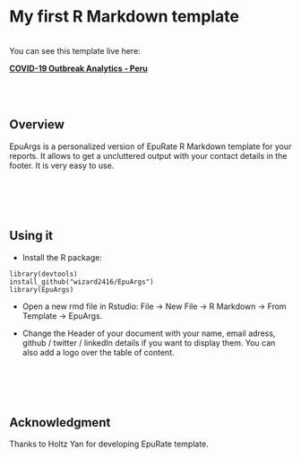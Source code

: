 My first R Markdown template
===================

<br>
You can see this template live here:

[**COVID-19 Outbreak Analytics - Peru**](http://rpubs.com/wizard2416/COVID_19_Peru_Model)

<br><br>
Overview
--------
EpuArgs is a personalized version of EpuRate R Markdown template for your reports. 
It allows to get a uncluttered output with your contact details in the footer. It is very easy to use.

<br><br><br>
Using it
--------

- Install the R package:
```
library(devtools)
install_github("wizard2416/EpuArgs")
library(EpuArgs)
```
- Open a new rmd file in Rstudio: File -> New File -> R Markdown -> From Template -> EpuArgs.

- Change  the Header of your document with your name, email adress, github / twitter / linkedIn details if you want to display them. You can also add a logo over the table of content.




<br><br><br>
Acknowledgment
--------
Thanks to Holtz Yan for developing EpuRate template.
